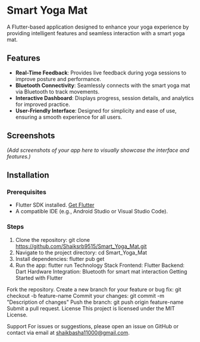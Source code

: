 # Smart Yoga Mat

A Flutter-based application designed to enhance your yoga experience by providing intelligent features and seamless interaction with a smart yoga mat.

## Features
- **Real-Time Feedback**: Provides live feedback during yoga sessions to improve posture and performance.
- **Bluetooth Connectivity**: Seamlessly connects with the smart yoga mat via Bluetooth to track movements.
- **Interactive Dashboard**: Displays progress, session details, and analytics for improved practice.
- **User-Friendly Interface**: Designed for simplicity and ease of use, ensuring a smooth experience for all users.

## Screenshots
*(Add screenshots of your app here to visually showcase the interface and features.)*

## Installation
### Prerequisites
- Flutter SDK installed. [Get Flutter](https://flutter.dev/docs/get-started/install)
- A compatible IDE (e.g., Android Studio or Visual Studio Code).

### Steps
1. Clone the repository:
   git clone https://github.com/Shaiksrb9515/Smart_Yoga_Mat.git
2. Navigate to the project directory:
   cd Smart_Yoga_Mat
3. Install dependencies:
   flutter pub get
4. Run the app:
   flutter run
Technology Stack
Frontend: Flutter
Backend: Dart
Hardware Integration: Bluetooth for smart mat interaction
Getting Started with Flutter


Fork the repository.
Create a new branch for your feature or bug fix:
git checkout -b feature-name
Commit your changes:
git commit -m "Description of changes"
Push the branch:
git push origin feature-name
Submit a pull request.
License
This project is licensed under the MIT License.

Support
For issues or suggestions, please open an issue on GitHub or contact via email at shaikbasha11000@gmail.com.


